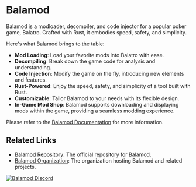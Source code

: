 # Balamod

Balamod is a modloader, decompiler, and code injector for a popular poker game, Balatro. Crafted with Rust, it embodies speed, safety, and simplicity.

Here's what Balamod brings to the table:

- **Mod Loading**: Load your favorite mods into Balatro with ease.
- **Decompiling**: Break down the game code for analysis and understanding.
- **Code Injection**: Modify the game on the fly, introducing new elements and features.
- **Rust-Powered**: Enjoy the speed, safety, and simplicity of a tool built with Rust.
- **Customizable**: Tailor Balamod to your needs with its flexible design.
- **In-Game Mod Shop**: Balamod supports downloading and displaying mods within the game, providing a seamless modding experience.

Please refer to the [Balamod Documentation](https://UwUDev.github.io/balamod) for more information.

## Related Links

- [Balamod Repository](https://github.com/UwUDev/balamod): The official repository for Balamod.
- [Balamod Organization](https://github.com/balamod): The organization hosting Balamod and related projects.

[![Balamod Discord](https://discordapp.com/api/guilds/1185706070656688128/widget.png?style=banner2)](https://discord.gg/p7DeW7pSzA)
